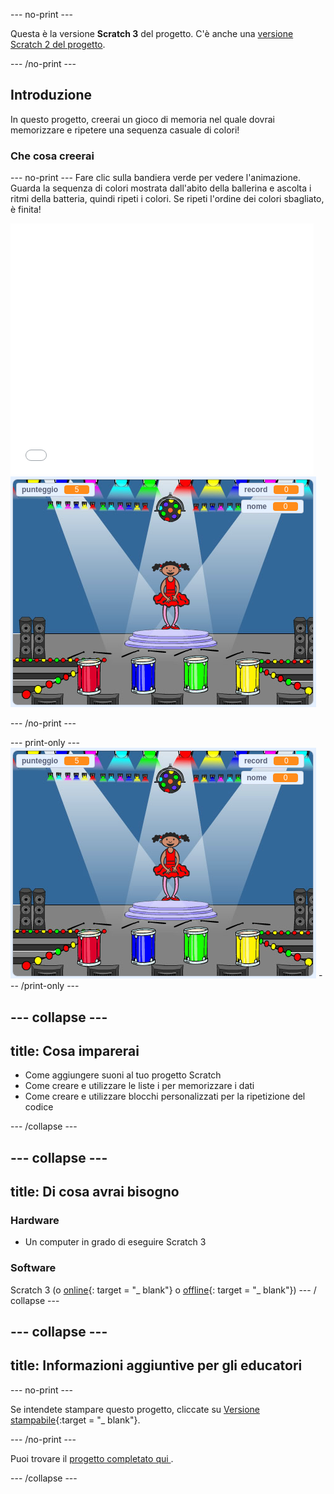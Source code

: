 \--- no-print \---

Questa è la versione **Scratch 3** del progetto. C'è anche una [versione Scratch 2 del progetto](https://projects.raspberrypi.org/en/projects/memory-scratch2).

\--- /no-print \---

## Introduzione

In questo progetto, creerai un gioco di memoria nel quale dovrai memorizzare e ripetere una sequenza casuale di colori!

### Che cosa creerai

\--- no-print \--- Fare clic sulla bandiera verde per vedere l'animazione. Guarda la sequenza di colori mostrata dall'abito della ballerina e ascolta i ritmi della batteria, quindi ripeti i colori. Se ripeti l'ordine dei colori sbagliato, è finita!

<div class="scratch-preview">
  <iframe allowtransparency="true" width="485" height="402" src="//scratch.mit.edu/projects/embed/284452634/?autostart=false" frameborder="0" allowfullscreen scrolling="no" mark="crwd-mark"></iframe> <img src="images/screenshot.png" />
</div>

\--- /no-print \---

\--- print-only \--- ![screenshot of finished game](images/screenshot.png) \--- /print-only \---

## \--- collapse \---

## title: Cosa imparerai

+ Come aggiungere suoni al tuo progetto Scratch
+ Come creare e utilizzare le liste i per memorizzare i dati
+ Come creare e utilizzare blocchi personalizzati per la ripetizione del codice

\--- /collapse \---

## \--- collapse \---

## title: Di cosa avrai bisogno

### Hardware

+ Un computer in grado di eseguire Scratch 3

### Software

Scratch 3 (o [online](https://rpf.io/scratchon){: target = "_ blank"} o [offline](https://rpf.io/scratchoff){: target = "_ blank"}) \--- / collapse \---

## \--- collapse \---

## title: Informazioni aggiuntive per gli educatori

\--- no-print \---

Se intendete stampare questo progetto, cliccate su [Versione stampabile](https://projects.raspberrypi.org/en/projects/memory/print){:target = "_ blank"}.

\--- /no-print \---

Puoi trovare il [ progetto completato qui ](http://rpf.io/p/en/memory-get).

\--- /collapse \---